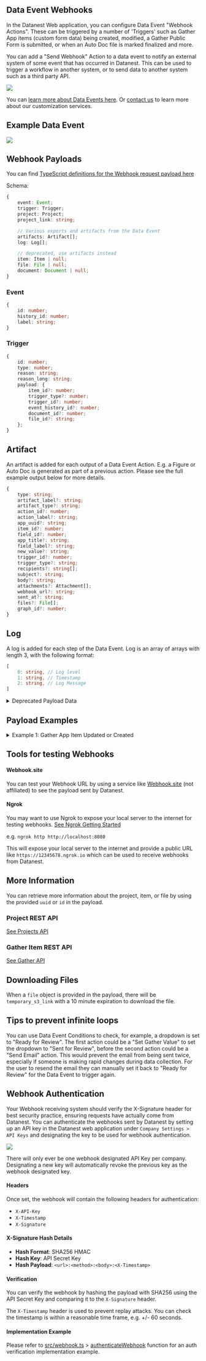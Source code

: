 
## Data Event Webhooks

In the Datanest Web application, you can configure Data Event "Webhook Actions". These can be triggered by a number of 'Triggers' such as Gather App items (custom form data) being created, modified, a Gather Public Form is submitted, or when an Auto Doc file is marked finalized and more.

You can add a "Send Webhook" Action to a data event to notify an external system of some event that has occurred in Datanest. This can be used to trigger a workflow in another system, or to send data to another system such as a third party API.

![](./images/data-event-webhook-configuration.png)

You can [learn more about Data Events here](https://app.datanest.earth/support/4). Or [contact us](https://www.datanest.earth/contact-us) to learn more about our customization services.

## Example Data Event

![](./images/data-event-complex-example.png)

## Webhook Payloads

You can find [TypeScript definitions for the Webhook request payload here](../../src/webhook.ts)

Schema:
```ts
{ 
    event: Event;
    trigger: Trigger;
    project: Project;
    project_link: string;

    // Various exports and artifacts from the Data Event
    artifacts: Artifact[];
    log: Log[];

    // deprecated, use artifacts instead
    item: Item | null;
    file: File | null;
    document: Document | null;
}
```

### Event
```ts
{
    id: number;
    history_id: number;
    label: string;
}
```

### Trigger
```ts
{
    id: number;
    type: number;
    reason: string;
    reason_long: string;
    payload: {
        item_id?: number;
        trigger_type?: number;
        trigger_id?: number;
        event_history_id?: number;
        document_id?: number;
        file_id?: string;
    };
}
```

## Artifact
An artifact is added for each output of a Data Event Action.
E.g. a Figure or Auto Doc is generated as part of a previous action.
Please see the full example output below for more details.
```ts
{
    type: string;
    artifact_label?: string;
    artifact_type?: string;
    action_id?: number;
    action_label?: string;
    app_uuid?: string;
    item_id?: number;
    field_id?: number;
    app_title?: string;
    field_label?: string;
    new_value?: string;
    trigger_id?: number;
    trigger_type?: string;
    recipients?: string[];
    subject?: string;
    body?: string;
    attachments?: Attachment[];
    webhook_url?: string;
    sent_at?: string;
    files?: File[];
    graph_id?: number;
}
```

## Log
A log is added for each step of the Data Event.
Log is an array of arrays with length 3, with the following format:
```ts
[
    0: string, // Log level 
    1: string, // Timestamp
    2: string, // Log Message
]
```

<details>
<summary>Deprecated Payload Data</summary>

### File (Legacy)
```ts
{
    id: string;
    display_name: string;
    path: string;
    size_mb: number;
    link: string;
    temporary_s3_link?: string;
}
```

### Document (Legacy)
```ts
{
    id: number;
    type: number;
    status: number;
    has_been_exported: boolean;
    name: string;
    link: string;
}
```
</details>

## Payload Examples

<details>
<summary>Example 1: Gather App Item Updated or Created</summary>

```json
{
    "event": {
        "id": 5420,
        "history_id": 2622,
        "label": "test"
    },
    "trigger": {
        "id": 5680,
        "type": 2,
        "reason": "App Item Updated",
        "reason_long": "App Item Updated by Brandon De Rose",
        "payload": {
            "item_id": 1337157,
            "trigger_type": 2,
            "trigger_id": 5680,
            "triggered_by_user_id": "5a1359c1-6a87-4862-a613-67ec4d3a2955",
            "event_history_id": 2622
        }
    },
    "project": {
        "uuid": "abfe47e9-741c-4a63-b44c-6347dcbdbe16",
        "project_number": "0101010101010101001",
        "project_name": "STRESS TEST PROJECT",
        "project_client": "TESTING",
        "project_type": 1,
        "project_manager_uuid": "e38b7dcf-8443-47ab-95c8-40db6762d5ae",
        "workflow_id": null,
        "archived": false,
        "is_confidential": false,
        "is_confirmed": true,
        "latitude": -43.5594505,
        "longitude": 172.6868801,
        "storage_needs_calc": true,
        "storage_usage_mb": 0,
        "has_soil_upload": false,
        "has_water_upload": false,
        "has_leachate_upload": false,
        "has_soilgas_upload": false,
        "has_sediment_upload": false,
        "has_xrf_data": false,
        "has_chemical_misalignment": false,
        "has_sample_merging_misalignment": false,
        "has_matrice_misalignment": false,
        "has_unit_misalignment": false,
        "has_rpd_misalignment": false,
        "has_spatial_misalignment": false,
        "is_gather_non_spatial_view": false,
        "is_legacy_gather_table": true,
        "project_address": "15\/24 Broad Street, Woolston, Christchurch, New Zealand",
        "google_place_id": "EjwxNS8yNCBCcm9hZCBTdHJlZXQsIFdvb2xzdG9uLCBDaHJpc3RjaHVyY2ggODAyMywgTmV3IFplYWxhbmQiOBo2CjASLgoUChIJF8YrK3wnMm0RTE0r_2qTXd0QGCoUChIJAxQoK3wnMm0RH5cYn4ue4-kSAjE1",
        "address_street": "24 Broad Street",
        "address_locality": "Broad Street",
        "address_city": "Woolston",
        "address_state": "Canterbury",
        "address_country": "NZ",
        "address_postcode": "8023",
        "measurement_type": "metre",
        "timezone": "UTC",
        "enviro_processed_at": null,
        "updated_at": "2024-07-24T04:25:34.000000Z",
        "created_at": "2024-06-18T22:28:41.000000Z"
    },
    "workflow": null,
    "project_link": "http:\/\/datanest.localhost:8080\/p\/abfe47e9-741c-4a63-b44c-6347dcbdbe16",
    "collection_link": "http:\/\/datanest.localhost:8080\/p\/abfe47e9-741c-4a63-b44c-6347dcbdbe16?redirect=%2Fgather%3Fredirect%3Dcollection",
    "item": {
        "id": 1337157,
        "project_uuid": "abfe47e9-741c-4a63-b44c-6347dcbdbe16",
        "app_uuid": "9f6ce399-84c9-4318-a9d6-70d3f16afe75",
        "type": 3,
        "title": "Soil Logging (TabLogs Enviro)-1",
        "lab_title": null,
        "original_title": null,
        "latitude": -43.5595023,
        "longitude": 172.6868331,
        "sample_type": 3,
        "display_sample_type": "Gather",
        "hidden": false,
        "icon_size": null,
        "label_position": {
            "offsetX": 0,
            "offsetY": 0
        },
        "is_label_hidden": false,
        "label_color": null,
        "label_shadow_color": null,
        "label_size": null,
        "is_label_underlined": false,
        "is_label_asterisk_appended": false,
        "marker_type": 0,
        "enviro_location_code": null,
        "enviro_lab_report_number": null,
        "enviro_start_depth": null,
        "enviro_end_depth": null,
        "enviro_soil_description": null,
        "enviro_lab_sample_type": null,
        "enviro_sampled_date": null,
        "enviro_analyzed_date": null,
        "enviro_duplicate_of_id": null,
        "enviro_triplicate_of_id": null,
        "enviro_composite_of": null,
        "enviro_matrix": "soil",
        "created_at": "2024-06-18T23:05:14.000000Z",
        "updated_at": "2024-06-18T23:10:57.000000Z",
        "deleted_at": null
    },
    "file": null,
    "document": null,
    "artifacts": [
        {
            "type": "trigger",
            "artifact_label": "App Item Updated by Brandon De Rose",
            "trigger_id": 5680,
            "trigger_type": "App Item Updated"
        },
        {
            "type": "action",
            "artifact_type": "Set Gather Value",
            "action_id": 11374,
            "action_label": null,
            "app_uuid": "9f6ce399-84c9-4318-a9d6-70d3f16afe75",
            "item_id": 1337157,
            "field_id": 553327,
            "app_title": "Soil Logging (TabLogs Enviro)",
            "field_label": "Reviewed by",
            "new_value": null
        },
        {
            "type": "action",
            "artifact_type": "Generate Maps Figure",
            "action_id": 11375,
            "action_label": null,
            "files": [
                {
                    "uuid": "9c96651c-a12c-45f6-8b0d-f2a58d47f378",
                    "project_uuid": "abfe47e9-741c-4a63-b44c-6347dcbdbe16",
                    "display_name": "Figure 1. Untitled Figure.png",
                    "path": "Figures",
                    "size_mb": 0.24438190460205,
                    "version": 18,
                    "is_final": false,
                    "virus_status": 1,
                    "review_status": 0,
                    "review_comments": null,
                    "formatter_comments": null,
                    "created_at": "2024-07-23T01:19:14.000000Z",
                    "updated_at": "2024-07-24T04:33:46.000000Z",
                    "deleted_at": null
                }
            ]
        },
        {
            "type": "action",
            "artifact_type": "Send Email",
            "action_id": 11376,
            "action_label": null,
            "recipients": [
                "bob@smith.com"
            ],
            "subject": "Data Event App Item Updated",
            "body": "Soil Logging (TabLogs Enviro) was App Item Updated by Brandon De Rose with reference Soil Logging (TabLogs Enviro)-1",
            "attachments": [
                {
                    "id": "2xqkrcm",
                    "file": {
                        "id": "9c96651c-a12c-45f6-8b0d-f2a58d47f378",
                        "path": "Figures",
                        "context": null,
                        "s3_file": "files\/5e2910e0100e8\/19686\/Figures\/Figure 1. Untitled Figure_58107.png",
                        "size_mb": 0.24356460571289,
                        "version": 3,
                        "is_final": false,
                        "created_at": "2024-07-23T01:19:14.000000Z",
                        "deleted_at": null,
                        "expires_at": null,
                        "is_pending": false,
                        "project_id": 19686,
                        "updated_at": "2024-07-23T01:20:54.000000Z",
                        "document_id": null,
                        "display_name": "Figure 1. Untitled Figure.png",
                        "virus_status": 1,
                        "review_status": 0,
                        "review_comments": null,
                        "comments_file_id": null,
                        "uploader_user_id": null,
                        "formatter_comments": null
                    },
                    "name": "Figure 1. Untitled Figure.png",
                    "type": "File",
                    "file_id": "9c96651c-a12c-45f6-8b0d-f2a58d47f378",
                    "figure_id": null,
                    "document_id": null,
                    "convert_to_pdf": false,
                    "auto_doc_options": null
                }
            ]
        },
        {
            "type": "action",
            "artifact_type": "Send Webhook",
            "action_id": 11377,
            "action_label": null,
            "webhook_url": "https:\/\/webhook.site\/70d82285-9c73-4820-8fba-048971fed129",
            "sent_at": "2024-07-24T04:33:49.826622Z"
        },
        {
            "type": "action",
            "artifact_type": "Generate Maps Figure",
            "action_id": 11378,
            "action_label": null,
            "files": [
                {
                    "uuid": "9c98a185-5ef6-4775-8667-5458cd3f38e2",
                    "project_uuid": "abfe47e9-741c-4a63-b44c-6347dcbdbe16",
                    "display_name": "Figure Basemap Figure.png",
                    "path": "Figures",
                    "size_mb": 0.12800884246826,
                    "version": 6,
                    "is_final": false,
                    "virus_status": 1,
                    "review_status": 0,
                    "review_comments": null,
                    "formatter_comments": null,
                    "created_at": "2024-07-24T03:59:48.000000Z",
                    "updated_at": "2024-07-24T04:34:03.000000Z",
                    "deleted_at": null
                }
            ]
        },
        {
            "type": "action",
            "artifact_type": "Generate Insights Graph",
            "action_id": 11379,
            "action_label": null,
            "files": [
                {
                    "uuid": "9c9665d9-e113-4747-93bc-c30ce83c6f98",
                    "project_uuid": "abfe47e9-741c-4a63-b44c-6347dcbdbe16",
                    "display_name": "Untitled 745 - 1 - 1.png",
                    "path": "Data Insights\/Untitled 745",
                    "size_mb": 0.004267692565918,
                    "version": 27,
                    "is_final": false,
                    "virus_status": 1,
                    "review_status": 0,
                    "review_comments": null,
                    "formatter_comments": null,
                    "created_at": "2024-07-23T01:21:18.000000Z",
                    "updated_at": "2024-07-24T04:34:10.000000Z",
                    "deleted_at": null
                }
            ],
            "graph_id": 745
        }
    ],
    "log": [
        [
            "INFO",
            "2024-07-24T04:33:32.539534Z",
            "Event started. Trigger: App Item Updated by Brandon De Rose"
        ],
        [
            "INFO",
            "2024-07-24T04:33:32.544858Z",
            "All Conditions passed!"
        ],
        [
            "INFO",
            "2024-07-24T04:33:32.553760Z",
            "Set Gather Value for Reviewed by to \"NULL\""
        ],
        [
            "INFO",
            "2024-07-24T04:33:32.555614Z",
            "Starting Figure generation..."
        ],
        [
            "INFO",
            "2024-07-24T04:33:48.599407Z",
            "Generated Figure: Figure 1. Untitled Figure.png taking 16.04 seconds."
        ],
        [
            "INFO",
            "2024-07-24T04:33:48.601236Z",
            "Starting Email action..."
        ],
        [
            "INFO",
            "2024-07-24T04:33:48.601358Z",
            "Sending email to bob@smith.com"
        ],
        [
            "INFO",
            "2024-07-24T04:33:48.666253Z",
            "Attaching File: Figure 1. Untitled Figure.png"
        ],
        [
            "INFO",
            "2024-07-24T04:33:48.666631Z",
            "Sending email with subject: Data Event App Item Updated"
        ],
        [
            "INFO",
            "2024-07-24T04:33:50.856276Z",
            "Successfully sent POST Webhook to https:\/\/webhook.site\/..."
        ],
        [
            "INFO",
            "2024-07-24T04:33:50.858485Z",
            "Starting Figure generation..."
        ],
        [
            "INFO",
            "2024-07-24T04:34:05.892166Z",
            "Generated Figure: Figure Basemap Figure.png taking 15.03 seconds."
        ],
        [
            "INFO",
            "2024-07-24T04:34:05.893100Z",
            "Starting Insights Graph generation..."
        ],
        [
            "INFO",
            "2024-07-24T04:34:11.904622Z",
            "Generated Insights Graphs successfully"
        ]
    ]
}
```
</details>

<!-- <details>
<summary>Example 2: Document Finalized</summary>

When a `file` is provided, there will be `temporary_s3_link` with a 10 minute expiration to download the file.
The file, document and project `link`s are for the Datanest web application intended for end-users.

```json
{
    "event": {
        "id": 39,
        "history_id": 342,
        "label": "Finalized test"
    },
    "trigger": {
        "id": 143,
        "type": 6,
        "reason": "Auto Doc Finalized",
        "reason_long": "Auto Doc Finalized",
        "payload": {
            "trigger_id": 143,
            "trigger_type": 6,
            "document_id": 5113,
            "file_id": "9b2e7091-22bc-4a25-b9d7-d6701a50387a",
            "event_history_id": 342
        }
    },
    "project": {
        "uuid": "005056a4-ecd7-4ded-87bc-dad952efe1a5",
        "project_number": "Data Event Webhooks",
        "project_name": "Sopoline Burton",
        "project_client": "Tempor do aliquid no",
        "project_type": 1,
        "project_manager_uuid": "b4d84c46-1513-42ac-9d9f-dd56fa3d853c",
        "archived": false,
        "is_confidential": false,
        "is_confirmed": true,
        "latitude": 40.7094756,
        "longitude": -74.0072955,
        "storage_needs_calc": true,
        "storage_usage_mb": 0,
        "has_soil_upload": false,
        "has_water_upload": false,
        "has_leachate_upload": false,
        "has_soilgas_upload": false,
        "has_xrf_data": false,
        "has_chemical_misalignment": false,
        "has_sample_merging_misalignment": false,
        "has_matrice_misalignment": false,
        "has_unit_misalignment": false,
        "has_rpd_misalignment": false,
        "has_spatial_misalignment": false,
        "is_gather_non_spatial_view": false,
        "is_legacy_gather_table": true,
        "project_address": "123 William Street, New York, NY, USA",
        "google_place_id": "ChIJIaGbBBhawokRUmbgNsUmr-s",
        "address_street": "123 William Street",
        "address_locality": "Manhattan",
        "address_city": "New York",
        "address_state": "New York",
        "address_country": "United States",
        "address_postcode": "10038",
        "measurement_type": "inch",
        "timezone": "America\/Los_Angeles",
        "enviro_processed_at": null,
        "updated_at": "2024-01-26T02:49:45.000000Z",
        "created_at": "2024-01-24T03:48:57.000000Z"
    },
    "project_link": "http:\/\/datanest.localhost:8080\/p\/005056a4-ecd7-4ded-87bc-dad952efe1a5",
    "item": null,
    "file": {
        "id": "9b2e7091-22bc-4a25-b9d7-d6701a50387a",
        "display_name": "Data Event Webhooks - Document (1) - Claim-6 - #013.docx",
        "path": "Auto Docs\/Document (1)",
        "size_mb": 0.028589248657227,
        "link": "http:\/\/datanest.localhost:8080\/p\/005056a4-ecd7-4ded-87bc-dad952efe1a5?redirect=%2Ffile%2F9b2e7091-22bc-4a25-b9d7-d6701a50387a",
        "temporary_s3_link": "https:\/\/datanest-staging.s3.ap-southeast-2.amazonaws.com\/files\/...(ommitted)"
    },
    "document": {
        "id": 5113,
        "type": 0,
        "status": 0,
        "has_been_exported": true,
        "name": "Document (1)",
        "link": "http:\/\/datanest.localhost:8080\/p\/005056a4-ecd7-4ded-87bc-dad952efe1a5?redirect=%2Fdeliver%2Fword%2Feditor%2F5113"
    }
}
```
</details> -->

## Tools for testing Webhooks

#### Webhook.site
You can test your Webhook URL by using a service like [Webhook.site](https://webhook.site) (not affiliated) to see the payload sent by Datanest.

#### Ngrok
You may want to use Ngrok to expose your local server to the internet for testing webhooks. [See Ngrok Getting Started](https://ngrok.com/docs/getting-started/)

e.g. `ngrok http http://localhost:8080`

This will expose your local server to the internet and provide a public URL like `https://12345678.ngrok.io` which can be used to receive webhooks from Datanest.

## More Information

You can retrieve more information about the project, item, or file by using the provided `uuid` or `id` in the payload.

### Project REST API
[See Projects API](../endpoints/projects.md)

### Gather Item REST API
[See Gather API](../endpoints/gather.md)

## Downloading Files

When a `file` object is provided in the payload, there will be `temporary_s3_link` with a 10 minute expiration to download the file.

## Tips to prevent infinite loops

You can use Data Event Conditions to check, for example, a dropdown is set to "Ready for Review". The first action could be a "Set Gather Value" to set the dropdown to "Sent for Review", before the second action could be a "Send Email" action. This would prevent the email from being sent twice, especially if someone is making rapid changes during data collection. For the user to resend the email they can manually set it back to "Ready for Review" for the Data Event to trigger again.


## Webhook Authentication

Your Webhook receiving system should verify the X-Signature header for best security practice, ensuring requests have actually come from Datanest. You can authenticate the webhooks sent by Datanest by setting up an API key in the Datanest web application under `Company Settings > API Keys` and designating the key to be used for webhook authentication.

![](./images/api-key-webhook-designate.png)

There will only ever be one webhook designated API Key per company. Designating a new key will automatically revoke the previous key as the webhook designated key.


#### Headers

Once set, the webhook will contain the following headers for authentication:

- `X-API-Key`
- `X-Timestamp`
- `X-Signature`

#### X-Signature Hash Details

- **Hash Format**: SHA256 HMAC
- **Hash Key**: API Secret Key
- **Hash Payload**: `<url>:<method>:<body>:<X-Timestamp>`

#### Verification

You can verify the webhook by hashing the payload with SHA256 using the API Secret Key and comparing it to the `X-Signature` header.

The `X-Timestamp` header is used to prevent replay attacks. You can check the timestamp is within a reasonable time frame, e.g. +/- 60 seconds.

#### Implementation Example

Please refer to [src/webhook.ts](../../src/webhook.ts) > [authenticateWebhook](https://github.com/search?q=repo%3Adatanest-earth%2Fdatanest-nodejs-client%20authenticateWebhook&type=code) function for an auth verification implementation example.
